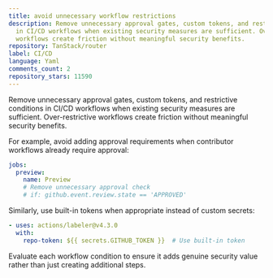 ```yaml
---
title: avoid unnecessary workflow restrictions
description: Remove unnecessary approval gates, custom tokens, and restrictive conditions
  in CI/CD workflows when existing security measures are sufficient. Over-restrictive
  workflows create friction without meaningful security benefits.
repository: TanStack/router
label: CI/CD
language: Yaml
comments_count: 2
repository_stars: 11590
---
```


Remove unnecessary approval gates, custom tokens, and restrictive conditions in CI/CD workflows when existing security measures are sufficient. Over-restrictive workflows create friction without meaningful security benefits.

For example, avoid adding approval requirements when contributor workflows already require approval:
```yaml
jobs:
  preview:
    name: Preview
    # Remove unnecessary approval check
    # if: github.event.review.state == 'APPROVED'
```

Similarly, use built-in tokens when appropriate instead of custom secrets:
```yaml
- uses: actions/labeler@v4.3.0
  with:
    repo-token: ${{ secrets.GITHUB_TOKEN }}  # Use built-in token
```

Evaluate each workflow condition to ensure it adds genuine security value rather than just creating additional steps.